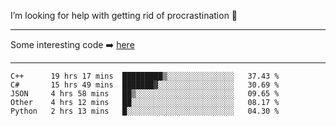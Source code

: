 I’m looking for help with getting rid of procrastination 🤔

-----

Some interesting code :arrow_right: [here](https://github.com/zhen8838/playground)

-----

<!--START_SECTION:waka-->
```text
C++      19 hrs 17 mins  █████████▒░░░░░░░░░░░░░░░   37.43 % 
C#       15 hrs 49 mins  ███████▓░░░░░░░░░░░░░░░░░   30.69 % 
JSON     4 hrs 58 mins   ██▒░░░░░░░░░░░░░░░░░░░░░░   09.65 % 
Other    4 hrs 12 mins   ██░░░░░░░░░░░░░░░░░░░░░░░   08.17 % 
Python   2 hrs 13 mins   █░░░░░░░░░░░░░░░░░░░░░░░░   04.30 % 
```
<!--END_SECTION:waka-->

<!--
**zhen8838/zhen8838** is a ✨ _special_ ✨ repository because its `README.md` (this file) appears on your GitHub profile.

Here are some ideas to get you started:

- 🔭 I’m currently working on ...
- 🌱 I’m currently learning ...
- 👯 I’m looking to collaborate on ...
 ...
- 💬 Ask me about ...
- 📫 How to reach me: ...
- 😄 Pronouns: ...
- ⚡ Fun fact: ...
-->
